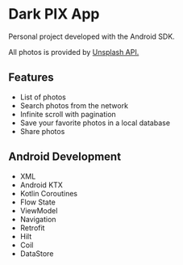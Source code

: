 # Dark PIX App

Personal project developed with the Android SDK.

All photos is provided by [Unsplash API.](https://unsplash.com/documentation) 

## Features
- List of photos
- Search photos from the network
- Infinite scroll with pagination
- Save your favorite photos in a local database
- Share photos



## Android Development
- XML
- Android KTX
- Kotlin Coroutines
- Flow State
- ViewModel
- Navigation
- Retrofit
- Hilt
- Coil
- DataStore

